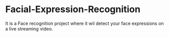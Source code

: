 # Facial-Expression-Recognition
It is a Face recognition project where it wil detect your face expressions on a live streaming video. 
